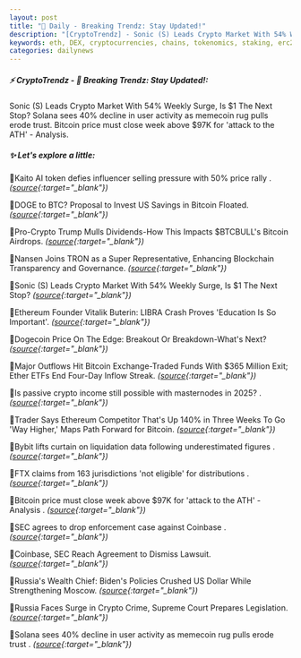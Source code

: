 ```yaml
---
layout: post
title: "🌇 Daily - Breaking Trendz: Stay Updated!"
description: "[CryptoTrendz] - Sonic (S) Leads Crypto Market With 54% Weekly Surge, Is $1 The Next Stop? Solana sees 40% decline in user activity as memecoin rug pulls erode trust. Bitcoin price must close week above $97K for 'attack to the ATH' - Analysis."
keywords: eth, DEX, cryptocurrencies, chains, tokenomics, staking, erc20, cryptocurrency, bitcoin
categories: dailynews
---
```


##### ⚡ CryptoTrendz - 📌 *Breaking Trendz: Stay Updated!:*

Sonic (S) Leads Crypto Market With 54% Weekly Surge, Is $1 The Next Stop? Solana sees 40% decline in user activity as memecoin rug pulls erode trust. Bitcoin price must close week above $97K for 'attack to the ATH' - Analysis.

##### ✨ *Let's explore a little:*


🔹Kaito AI token defies influencer selling pressure with 50% price rally . *([source](https://s.avyag.com/at0c){:target="_blank"})*

🔹DOGE to BTC? Proposal to Invest US Savings in Bitcoin Floated. *([source](https://s.avyag.com/lh54){:target="_blank"})*

🔹Pro-Crypto Trump Mulls Dividends-How This Impacts $BTCBULL's Bitcoin Airdrops. *([source](https://s.avyag.com/6rfk){:target="_blank"})*

🔹Nansen Joins TRON as a Super Representative, Enhancing Blockchain Transparency and Governance. *([source](https://s.avyag.com/sohu){:target="_blank"})*

🔹Sonic (S) Leads Crypto Market With 54% Weekly Surge, Is $1 The Next Stop? *([source](https://s.avyag.com/wigw){:target="_blank"})*

🔹Ethereum Founder Vitalik Buterin: LIBRA Crash Proves 'Education Is So Important'. *([source](https://s.avyag.com/256n){:target="_blank"})*

🔹Dogecoin Price On The Edge: Breakout Or Breakdown-What's Next? *([source](https://s.avyag.com/41x2){:target="_blank"})*

🔹Major Outflows Hit Bitcoin Exchange-Traded Funds With $365 Million Exit; Ether ETFs End Four-Day Inflow Streak. *([source](https://s.avyag.com/3r9m){:target="_blank"})*

🔹Is passive crypto income still possible with masternodes in 2025? . *([source](https://s.avyag.com/sloj){:target="_blank"})*

🔹Trader Says Ethereum Competitor That's Up 140% in Three Weeks To Go 'Way Higher,' Maps Path Forward for Bitcoin. *([source](https://s.avyag.com/bb3r){:target="_blank"})*

🔹Bybit lifts curtain on liquidation data following underestimated figures . *([source](https://s.avyag.com/ae6x){:target="_blank"})*

🔹FTX claims from 163 jurisdictions 'not eligible' for distributions . *([source](https://s.avyag.com/6ng2){:target="_blank"})*

🔹Bitcoin price must close week above $97K for 'attack to the ATH' - Analysis . *([source](https://s.avyag.com/fnat){:target="_blank"})*

🔹SEC agrees to drop enforcement case against Coinbase . *([source](https://s.avyag.com/fa2y){:target="_blank"})*

🔹Coinbase, SEC Reach Agreement to Dismiss Lawsuit. *([source](https://s.avyag.com/cwfm){:target="_blank"})*

🔹Russia's Wealth Chief: Biden's Policies Crushed US Dollar While Strengthening Moscow. *([source](https://s.avyag.com/58ko){:target="_blank"})*

🔹Russia Faces Surge in Crypto Crime, Supreme Court Prepares Legislation. *([source](https://s.avyag.com/uo98){:target="_blank"})*

🔹Solana sees 40% decline in user activity as memecoin rug pulls erode trust . *([source](https://s.avyag.com/vnzu){:target="_blank"})*
